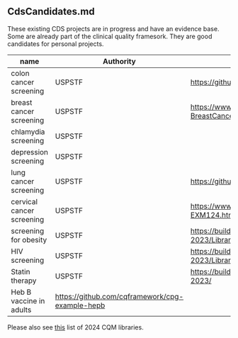 ## CdsCandidates.md

These existing CDS projects are in progress and have an evidence base. Some are already part of the clinical quality framesork. They are good candidates for personal projects. 

|name|Authority|link|link|
|---|---|---|---|
|colon cancer screening|USPSTF|https://github.com/cqframework/cqf-ccc||
|breast cancer screening|USPSTF|https://www.hl7.org/fhir/us/cqfmeasures/2023jan/Measure-BreastCancerScreeningFHIR.html||
|chlamydia screening|USPSTF||
|depression screening|USPSTF||
|lung cancer screening|USPSTF|https://github.com/cqframework/lcs-cds||
|cervical cancer screening|USPSTF|https://www.hl7.org/fhir/us/cqfmeasures/2021may/Library-EXM124.html||
|screening for obesity|USPSTF|https://build.fhir.org/ig/cqframework/ecqm-content-qicore-2023/Library-PCSBMIScreenAndFollowUpFHIR.html||
|HIV screening|USPSTF|https://build.fhir.org/ig/cqframework/ecqm-content-qicore-2023/Library-HIVScreeningFHIR.html|https://build.fhir.org/ig/cqframework/hiv-cds/|
|Statin therapy|USPSTF|https://build.fhir.org/ig/cqframework/ecqm-content-qicore-2023/||Library-StatinTherapyforthePreventionandTreatmentofCardiovascularDiseaseFHIR.html||
|Heb B vaccine in adults|https://github.com/cqframework/cpg-example-hepb||


Please also see [this](https://build.fhir.org/ig/cqframework/ecqm-content-qicore-2023/libraries.html) list of 2024 CQM libraries. 

